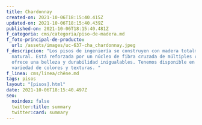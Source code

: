 ```yaml
---
title: Chardonnay
created-on: 2021-10-06T18:15:40.415Z
updated-on: 2021-10-06T18:15:40.439Z
published-on: 2021-10-06T18:15:40.481Z
f_categoria: cms/categoria/piso-de-madera.md
f_foto-principal-de-producto:
  url: /assets/images/uc-637-cha_chardonnay.jpeg
f_descripcion: "Los pisos de ingeniería se construyen con madera totalmente
  natural. Está reforzada por un núcleo de fibra cruzada de múltiples capas, que
  ofrece una belleza y durabilidad inigualables. Tenemos disponible en una
  variedad de colores y texturas. "
f_linea: cms/linea/chêne.md
tags: pisos
layout: "[pisos].html"
date: 2021-10-06T18:15:40.497Z
seo:
  noindex: false
  twitter:title: summary
  twitter:card: summary
---
```

